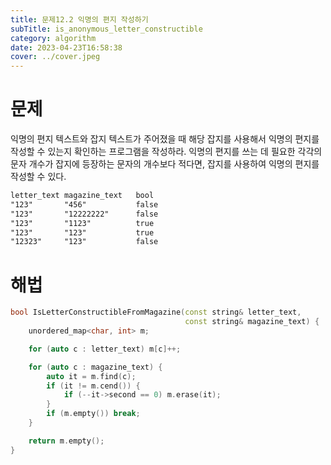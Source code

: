 ```yaml
---
title: 문제12.2 익명의 편지 작성하기
subTitle: is_anonymous_letter_constructible
category: algorithm
date: 2023-04-23T16:58:38
cover: ../cover.jpeg
---
```


# 문제

익명의 편지 텍스트와 잡지 텍스트가 주어졌을 때 해당 잡지를 사용해서 익명의 편지를 작성할 수 있는지 확인하는 프로그램을 작성하라. 익명의 편지를 쓰는 데 필요한 각각의 문자 개수가 잡지에 등장하는 문자의 개수보다 적다면, 잡지를 사용하여 익명의 편지를 작성할 수 있다.

```txt title=testCase
letter_text	magazine_text	bool
"123"	    "456"	        false
"123"	    "12222222"	    false
"123"	    "1123"	        true
"123"	    "123"	        true
"12323"	    "123"	        false
```

# 해법

```cpp
bool IsLetterConstructibleFromMagazine(const string& letter_text,
                                       const string& magazine_text) {
    unordered_map<char, int> m;

    for (auto c : letter_text) m[c]++;

    for (auto c : magazine_text) {
        auto it = m.find(c);
        if (it != m.cend()) {
            if (--it->second == 0) m.erase(it);
        }
        if (m.empty()) break;
    }

    return m.empty();
}
```
